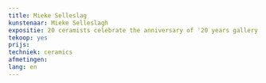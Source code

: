 ```yaml
---
title: Mieke Selleslag
kunstenaar: Mieke Selleslagh
expositie: 20 ceramists celebrate the anniversary of '20 years gallery π²'
tekoop: yes
prijs: 
techniek: ceramics
afmetingen: 
lang: en
---
```

